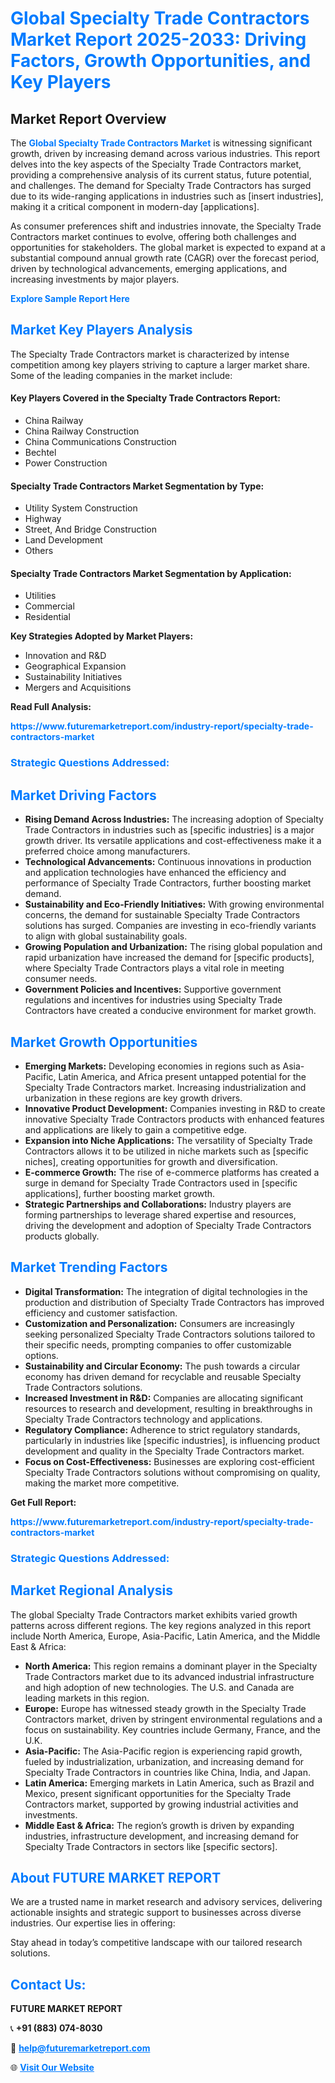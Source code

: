 <h1 style="color: #007BFF;">Global Specialty Trade Contractors Market Report 2025-2033: Driving Factors, Growth Opportunities, and Key Players</h1>

<section id="overview">
<h2>Market Report Overview</h2>
<p>The <a href="https://www.futuremarketreport.com/industry-report/specialty-trade-contractors-market" style="color: #007BFF; text-decoration: none;"><strong>Global Specialty Trade Contractors Market</strong></a> is witnessing significant growth, driven by increasing demand across various industries. This report delves into the key aspects of the Specialty Trade Contractors market, providing a comprehensive analysis of its current status, future potential, and challenges. The demand for Specialty Trade Contractors has surged due to its wide-ranging applications in industries such as [insert industries], making it a critical component in modern-day [applications].</p>
<p>As consumer preferences shift and industries innovate, the Specialty Trade Contractors market continues to evolve, offering both challenges and opportunities for stakeholders. The global market is expected to expand at a substantial compound annual growth rate (CAGR) over the forecast period, driven by technological advancements, emerging applications, and increasing investments by major players.</p>
</section>

<section id="overview">
<p><a href="https://www.futuremarketreport.com/request-sample/reportId=34560" style="color: #007BFF; text-decoration: none;"><strong>Explore Sample Report Here</strong></a></p>
</section>

<section id="key-players">
<h2 style="color: #007BFF;">Market Key Players Analysis</h2>
<p>The Specialty Trade Contractors market is characterized by intense competition among key players striving to capture a larger market share. Some of the leading companies in the market include:</p>
<h4>Key Players Covered in the Specialty Trade Contractors Report:</h4>
<ul><li>China Railway</li><li>China Railway Construction</li><li>China Communications Construction</li><li>Bechtel</li><li>Power Construction</li></ul>
<h4>Specialty Trade Contractors Market Segmentation by Type:</h4>
<ul><li>Utility System Construction</li><li>Highway</li><li>Street, And Bridge Construction</li><li>Land Development</li><li>Others</li></ul>

<h4>Specialty Trade Contractors Market Segmentation by Application:</h4>
<ul><li>Utilities</li><li>Commercial</li><li>Residential</li></ul>
<p><strong>Key Strategies Adopted by Market Players:</strong></p>
<ul>
<li>Innovation and R&D</li>
<li>Geographical Expansion</li>
<li>Sustainability Initiatives</li>
<li>Mergers and Acquisitions</li>
</ul>
</section>

<section>
<p><strong>Read Full Analysis: </strong></p><a href="https://www.futuremarketreport.com/industry-report/specialty-trade-contractors-market" style="color: #007BFF; text-decoration: none;"><strong>https://www.futuremarketreport.com/industry-report/specialty-trade-contractors-market</strong></a>
<h3 style="color: #007BFF;">Strategic Questions Addressed:</h3>
</section>

<section id="driving-factors">
<h2 style="color: #007BFF;">Market Driving Factors</h2>
<ul>
<li><strong>Rising Demand Across Industries:</strong> The increasing adoption of Specialty Trade Contractors in industries such as [specific industries] is a major growth driver. Its versatile applications and cost-effectiveness make it a preferred choice among manufacturers.</li>
<li><strong>Technological Advancements:</strong> Continuous innovations in production and application technologies have enhanced the efficiency and performance of Specialty Trade Contractors, further boosting market demand.</li>
<li><strong>Sustainability and Eco-Friendly Initiatives:</strong> With growing environmental concerns, the demand for sustainable Specialty Trade Contractors solutions has surged. Companies are investing in eco-friendly variants to align with global sustainability goals.</li>
<li><strong>Growing Population and Urbanization:</strong> The rising global population and rapid urbanization have increased the demand for [specific products], where Specialty Trade Contractors plays a vital role in meeting consumer needs.</li>
<li><strong>Government Policies and Incentives:</strong> Supportive government regulations and incentives for industries using Specialty Trade Contractors have created a conducive environment for market growth.</li>
</ul>
</section>

<section id="growth-opportunities">
<h2 style="color: #007BFF;">Market Growth Opportunities</h2>
<ul>
<li><strong>Emerging Markets:</strong> Developing economies in regions such as Asia-Pacific, Latin America, and Africa present untapped potential for the Specialty Trade Contractors market. Increasing industrialization and urbanization in these regions are key growth drivers.</li>
<li><strong>Innovative Product Development:</strong> Companies investing in R&D to create innovative Specialty Trade Contractors products with enhanced features and applications are likely to gain a competitive edge.</li>
<li><strong>Expansion into Niche Applications:</strong> The versatility of Specialty Trade Contractors allows it to be utilized in niche markets such as [specific niches], creating opportunities for growth and diversification.</li>
<li><strong>E-commerce Growth:</strong> The rise of e-commerce platforms has created a surge in demand for Specialty Trade Contractors used in [specific applications], further boosting market growth.</li>
<li><strong>Strategic Partnerships and Collaborations:</strong> Industry players are forming partnerships to leverage shared expertise and resources, driving the development and adoption of Specialty Trade Contractors products globally.</li>
</ul>
</section>

<section id="trending-factors">
<h2 style="color: #007BFF;">Market Trending Factors</h2>
<ul>
<li><strong>Digital Transformation:</strong> The integration of digital technologies in the production and distribution of Specialty Trade Contractors has improved efficiency and customer satisfaction.</li>
<li><strong>Customization and Personalization:</strong> Consumers are increasingly seeking personalized Specialty Trade Contractors solutions tailored to their specific needs, prompting companies to offer customizable options.</li>
<li><strong>Sustainability and Circular Economy:</strong> The push towards a circular economy has driven demand for recyclable and reusable Specialty Trade Contractors solutions.</li>
<li><strong>Increased Investment in R&D:</strong> Companies are allocating significant resources to research and development, resulting in breakthroughs in Specialty Trade Contractors technology and applications.</li>
<li><strong>Regulatory Compliance:</strong> Adherence to strict regulatory standards, particularly in industries like [specific industries], is influencing product development and quality in the Specialty Trade Contractors market.</li>
<li><strong>Focus on Cost-Effectiveness:</strong> Businesses are exploring cost-efficient Specialty Trade Contractors solutions without compromising on quality, making the market more competitive.</li>
</ul>
</section>

<section>
<p><strong>Get Full Report: </strong></p><a href="https://www.futuremarketreport.com/industry-report/specialty-trade-contractors-market" style="color: #007BFF; text-decoration: none;"><strong>https://www.futuremarketreport.com/industry-report/specialty-trade-contractors-market</strong></a>
<h3 style="color: #007BFF;">Strategic Questions Addressed:</h3>
</section>


<section id="regional-analysis">
<h2 style="color: #007BFF;">Market Regional Analysis</h2>
<p>The global Specialty Trade Contractors market exhibits varied growth patterns across different regions. The key regions analyzed in this report include North America, Europe, Asia-Pacific, Latin America, and the Middle East & Africa:</p>
<ul>
<li><strong>North America:</strong> This region remains a dominant player in the Specialty Trade Contractors market due to its advanced industrial infrastructure and high adoption of new technologies. The U.S. and Canada are leading markets in this region.</li>
<li><strong>Europe:</strong> Europe has witnessed steady growth in the Specialty Trade Contractors market, driven by stringent environmental regulations and a focus on sustainability. Key countries include Germany, France, and the U.K.</li>
<li><strong>Asia-Pacific:</strong> The Asia-Pacific region is experiencing rapid growth, fueled by industrialization, urbanization, and increasing demand for Specialty Trade Contractors in countries like China, India, and Japan.</li>
<li><strong>Latin America:</strong> Emerging markets in Latin America, such as Brazil and Mexico, present significant opportunities for the Specialty Trade Contractors market, supported by growing industrial activities and investments.</li>
<li><strong>Middle East & Africa:</strong> The region’s growth is driven by expanding industries, infrastructure development, and increasing demand for Specialty Trade Contractors in sectors like [specific sectors].</li>
</ul>
</section>

<footer>
<h2 style="color: #007BFF;">About FUTURE MARKET REPORT</h2>
<p>We are a trusted name in market research and advisory services, delivering actionable insights and strategic support to businesses across diverse industries. Our expertise lies in offering:</p>

<p>Stay ahead in today’s competitive landscape with our tailored research solutions.</p>

<h2 style="color: #007BFF;">Contact Us:</h2>
<p><strong>FUTURE MARKET REPORT</strong></p>
<p>📞 <strong>+91 (883) 074-8030</strong></p>
<p>📧 <strong><a href="mailto:help@futuremarketreport.com" style="color: #007BFF;">help@futuremarketreport.com</a></strong></p>
<p>🌐 <strong><a href="https://www.futuremarketreport.com/" style="color: #007BFF;">Visit Our Website</a></strong></p>
</footer>